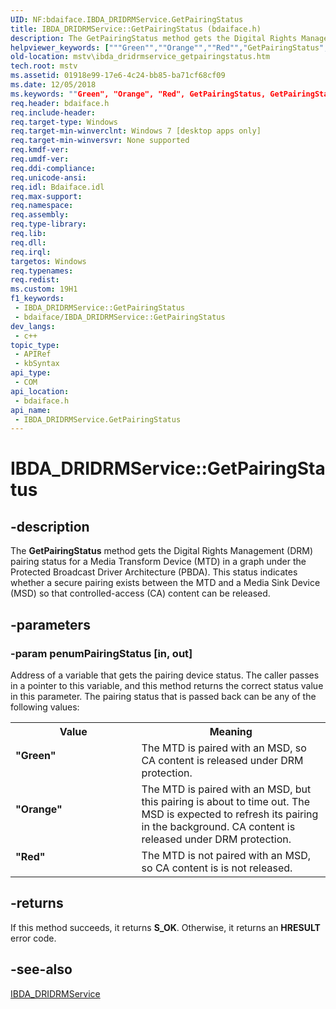 ```yaml
---
UID: NF:bdaiface.IBDA_DRIDRMService.GetPairingStatus
title: IBDA_DRIDRMService::GetPairingStatus (bdaiface.h)
description: The GetPairingStatus method gets the Digital Rights Management (DRM) pairing status for a Media Transform Device (MTD) in a graph under the Protected Broadcast Driver Architecture (PBDA).
helpviewer_keywords: ["""Green"",""Orange"",""Red"","GetPairingStatus","GetPairingStatus method [DirectShow]","GetPairingStatus method [DirectShow]","IBDA_DRIDRMService interface","IBDA_DRIDRMService interface [DirectShow]","GetPairingStatus method","IBDA_DRIDRMService.GetPairingStatus","IBDA_DRIDRMService::GetPairingStatus","bdaiface/IBDA_DRIDRMService::GetPairingStatus","mstv.ibda_dridrmservice_getpairingstatus""]
old-location: mstv\ibda_dridrmservice_getpairingstatus.htm
tech.root: mstv
ms.assetid: 01918e99-17e6-4c24-bb85-ba71cf68cf09
ms.date: 12/05/2018
ms.keywords: ""Green", "Orange", "Red", GetPairingStatus, GetPairingStatus method [DirectShow], GetPairingStatus method [DirectShow],IBDA_DRIDRMService interface, IBDA_DRIDRMService interface [DirectShow],GetPairingStatus method, IBDA_DRIDRMService.GetPairingStatus, IBDA_DRIDRMService::GetPairingStatus, bdaiface/IBDA_DRIDRMService::GetPairingStatus, mstv.ibda_dridrmservice_getpairingstatus"
req.header: bdaiface.h
req.include-header: 
req.target-type: Windows
req.target-min-winverclnt: Windows 7 [desktop apps only]
req.target-min-winversvr: None supported
req.kmdf-ver: 
req.umdf-ver: 
req.ddi-compliance: 
req.unicode-ansi: 
req.idl: Bdaiface.idl
req.max-support: 
req.namespace: 
req.assembly: 
req.type-library: 
req.lib: 
req.dll: 
req.irql: 
targetos: Windows
req.typenames: 
req.redist: 
ms.custom: 19H1
f1_keywords:
 - IBDA_DRIDRMService::GetPairingStatus
 - bdaiface/IBDA_DRIDRMService::GetPairingStatus
dev_langs:
 - c++
topic_type:
 - APIRef
 - kbSyntax
api_type:
 - COM
api_location:
 - bdaiface.h
api_name:
 - IBDA_DRIDRMService.GetPairingStatus
---
```


# IBDA_DRIDRMService::GetPairingStatus


## -description

The <b>GetPairingStatus</b> method gets the Digital Rights Management (DRM) pairing status for a Media Transform Device (MTD) in a graph under the Protected Broadcast Driver Architecture (PBDA). This status indicates whether a secure pairing exists between the MTD and a Media Sink Device (MSD) so that controlled-access (CA) content can be released.

## -parameters

### -param penumPairingStatus [in, out]

Address of a variable that gets the pairing device status. The caller passes in a pointer to this variable, and this method returns the correct status value in this parameter. The pairing status that is passed back  can be any of the following values:
          

<table>
<tr>
<th>Value</th>
<th>Meaning</th>
</tr>
<tr>
<td width="40%"><a id="_Green_"></a><a id="_green_"></a><a id="_GREEN_"></a><dl>
<dt><b>"Green"</b></dt>
</dl>
</td>
<td width="60%">
The MTD is paired with an MSD, so CA content is released under DRM protection.

</td>
</tr>
<tr>
<td width="40%"><a id="_Orange_"></a><a id="_orange_"></a><a id="_ORANGE_"></a><dl>
<dt><b>"Orange"</b></dt>
</dl>
</td>
<td width="60%">
The MTD is paired with an MSD, but this pairing is about to time out. The MSD is expected to refresh its pairing in the background. CA content is released under DRM protection.

</td>
</tr>
<tr>
<td width="40%"><a id="_Red_"></a><a id="_red_"></a><a id="_RED_"></a><dl>
<dt><b>"Red"</b></dt>
</dl>
</td>
<td width="60%">
The MTD is not paired with an MSD, so CA content is is not released.

</td>
</tr>
</table>

## -returns

If this method succeeds, it returns <b xmlns:loc="http://microsoft.com/wdcml/l10n">S_OK</b>. Otherwise, it returns an <b xmlns:loc="http://microsoft.com/wdcml/l10n">HRESULT</b> error code.

## -see-also

<a href="/windows/desktop/api/bdaiface/nn-bdaiface-ibda_dridrmservice">IBDA_DRIDRMService</a>